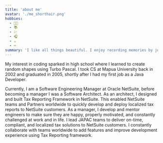 ```yaml
---
title: 'about me'
avatar: './me_shorthair.png'
hobbies:
  - 👩‍👦
  - 📚
  - 💹
  - 🎧
  - ☕️
  - ⌨️
summary: 'I like all things beautiful. I enjoy recording memories by journalling. I love the smell of books, listening to lossless music, trading stock and crypto, building mech keybs, and making damn good coffee!'
---
```


My interest in coding sparked in high school where I learned to create random shapes using Turbo Pascal. I took CS at Mapua University back in 2002 and graduated in 2005, shortly after I had my first job as a Java Developer.

Currently, I am a Software Engineering Manager at Oracle NetSuite, before becoming a manager I was a Software Architect. As an architect, I designed and built Tax Reporting Framework in NetSuite. This enabled NetSuite teams and Partners worldwide to quickly develop and deploy localized tax reports to NetSuite customers. As a manager, I develop and mentor engineers to make sure they are happy, properly motivated, and constantly challenged at work and in life. I lead JAPAC teams to deliver on-time, compliant, and localized tax solutions to NetSuite customers. I constantly collaborate with teams worldwide to add features and improve development experience using Tax Reporting framework.
 